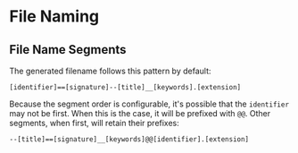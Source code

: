 # File Naming

## File Name Segments

The generated filename follows this pattern by default:

`[identifier]==[signature]--[title]__[keywords].[extension]`

Because the segment order is configurable, it's possible that the `identifier` may not be first. When this is the case, it will be prefixed with `@@`. Other segments, when first, will retain their prefixes:

`--[title]==[signature]__[keywords]@@[identifier].[extension]`
